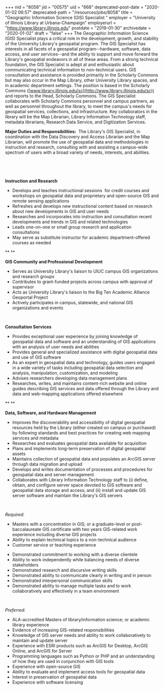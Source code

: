 +++
nid = "8058"
jid = "00575"
uid = "668"
deprecated-post-date = "2020-01-02 06:57"
deprecated-path = "/resources/jobs/8058"
title = "Geographic Information Science (GIS) Specialist "
employer = "University of Illinois Library at Urbana-Champaign"
employerurl = "https://www.library.illinois.edu"
postdate = "2019-01-30"
archivedate = "2020-01-02"
draft = "false"
+++
The Geographic Information Science (GIS) Specialist plays a critical
role in the development, growth, and stability of the University
Library's geospatial program. The GIS Specialist has interests in all
facets of a geospatial program--hardware, software, data access, and
user services--and the ability to support and move forward the
Library's geospatial endeavors in all of these areas. From a strong
technical foundation, the GIS Specialist is adept at and enthusiastic
about communicating technical information to non-technical users. GIS
consultation and assistance is provided primarily in the Scholarly
Commons but may also occur in the Map Library, other University Library
spaces, and in academic department settings. The position is based in
the Scholarly Commons
([www.library.illinois.edu/sc](http://www.library.illinois.edu/sc)) and
reports to the Head, Scholarly Commons. The GIS Specialist collaborates
with Scholarly Commons personnel and campus partners, as well as
personnel throughout the library, to meet the campus's needs for
geospatial services, collections, and infrastructure. Key collaborators
in the library will be the Map Librarian, Library Information Technology
staff, metadata librarians, Research Data Service, and Digitization
Services.

**Major Duties and Responsibilities:**  The Library's GIS Specialist, in
coordination with the Data Discovery and Access Librarian and the Map
Librarian, will promote the use of geospatial data and methodologies in
instruction and research, consulting with and assisting a campus-wide
spectrum of users with a broad variety of needs, interests, and
abilities.

 

 

**Instruction and Research**

-   Develops and teaches instructional sessions  for credit courses and
    workshops on geospatial data and proprietary and open-source GIS and
    remote sensing applications
-   Refreshes and develops new instructional content based on research
    about new developments in GIS and user needs
-   Researches and incorporates into instruction and consultation recent
    developments and trends in GIS and related technologies
-   Leads one-on-one or small group research and application
    consultations
-   May serve as substitute instructor for academic department-offered
    courses as needed

** **

**GIS Community and Professional Development**

-   Serves as University Library's liaison to UIUC campus GIS
    organizations and research groups
-   Contributes to grant-funded projects across campus with approval of
    supervisor
-   Acts as University Library's liaison to the Big Ten Academic
    Alliance Geoportal Project
-   Actively participates in campus, statewide, and national GIS
    organizations and events

 

**Consultation Services**

-   Provides exceptional user experience by joining knowledge of
    geospatial data and software and an understanding of GIS
    applications with an analysis of user needs and abilities
-   Provides general and specialized assistance with digital geospatial
    data and use of GIS software
-   As an expert in geospatial data and technology, guides users engaged
    in a wide variety of tasks including geospatial data selection and
    analysis, manipulation, customization, and modeling
-   Advises researchers developing data management plans
-   Researches, writes, and maintains content-rich website and online
    guides describing GIS services and data offered through the Library
    and data and web-mapping applications offered elsewhere

** **

**Data, Software, and Hardware Management**

-   Improves the discoverability and accessibility of digital geospatial
    resources held by the Library (either created on campus or
    purchased) by following standards and best practices for creating
    web mapping services and metadata
-   Researches and evaluates geospatial data available for acquisition
-   Plans and implements long-term preservation of digital geospatial
    assets
-   Maintains collection of geospatial data and populates an ArcGIS
    server through data migration and upload
-   Develops and writes documentation of processes and procedures for
    geospatial data and server management
-   Collaborates with Library Information Technology staff to (i)
    define, obtain, and configure server space devoted to GIS software
    and geospatial data storage and access; and (ii) install and update
    GIS server software and maintain the Library's GIS servers

 
  
*Required*:

-   Masters with a concentration in GIS; or a graduate-level or
    post-baccalaureate GIS certificate with two years GIS-related work
    experience including diverse GIS projects
-   Ability to explain technical topics to a non-technical audience
-   Customer service or teaching experience

<!-- -->

-   Demonstrated commitment to working with a diverse clientele
-   Ability to work independently while balancing needs of diverse
    stakeholders
-   Demonstrated research and discursive writing skills
-   Demonstrated ability to communicate clearly in writing and in person
-   Demonstrated interpersonal communication skills
-   Demonstrated ability to manage multiple tasks and to work
    collaboratively and effectively in a team environment

 

*Preferred*:

-   ALA-accredited Masters of library/information science; or academic
    library experience
-   Evidence of increasing GIS-related responsibilities
-   Knowledge of GIS server needs and ability to work collaboratively to
    maintain and update server
-   Experience with ESRI products such as ArcGIS for Desktop, ArcGIS
    Online, and ArcGIS for Server
-   Programming languages such as Python or PHP and an understanding of
    how they are used in conjunction with GIS tools
-   Experience with open-source GIS
-   Ability to evaluate and implement access tools for geospatial data
-   Interest in preservation of geospatial data
-   Experience with software licensing
